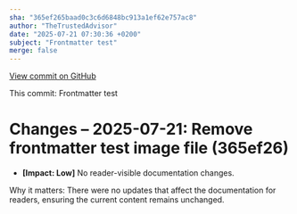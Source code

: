 ```yaml
---
sha: "365ef265baad0c3c6d6848bc913a1ef62e757ac8"
author: "TheTrustedAdvisor"
date: "2025-07-21 07:30:36 +0200"
subject: "Frontmatter test"
merge: false
---
```


[View commit on GitHub](https://github.com/TheTrustedAdvisor/FabricAdoptionFramework/commit/365ef265baad0c3c6d6848bc913a1ef62e757ac8)

This commit: Frontmatter test

# Changes – 2025-07-21: Remove frontmatter test image file (365ef26)

- **[Impact: Low]** No reader-visible documentation changes.

Why it matters: There were no updates that affect the documentation for readers, ensuring the current content remains unchanged.
